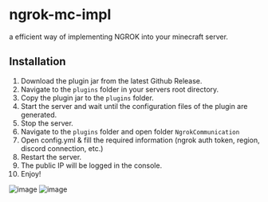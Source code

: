 # ngrok-mc-impl
a efficient way of implementing NGROK into your minecraft server.

## Installation
1. Download the plugin jar from the latest Github Release.
2. Navigate to the ``plugins`` folder in your servers root directory.
3. Copy the plugin jar to the ``plugins`` folder.
4. Start the server and wait until the configuration files of the plugin are generated.
5. Stop the server.
6. Navigate to the ``plugins`` folder and open folder ``NgrokCommunication``
7. Open config.yml & fill the required information (ngrok auth token, region, discord connection, etc.)
8. Restart the server.
9. The public IP will be logged in the console.
10. Enjoy!

![image](https://github.com/Ixf1nity/ngrok-mc-impl/assets/97213130/1c7b23c4-12b0-4bcd-ab91-5bf94141dfae)
![image](https://github.com/Ixf1nity/ngrok-mc-impl/assets/97213130/ab1440d9-c348-4617-a554-9e062795c10f)
